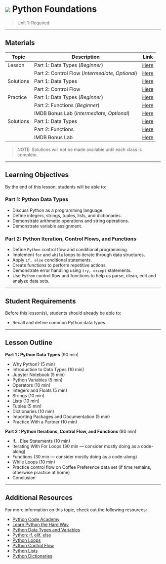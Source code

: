 # ![](https://ga-dash.s3.amazonaws.com/production/assets/logo-9f88ae6c9c3871690e33280fcf557f33.png) Python Foundations

> Unit 1: Required

---

## Materials
| Topic | Description | Link |
| --- | --- | --- |
| Lesson | Part 1: Data Types (*Beginner*) | [Here](./python-dtypes.ipynb) |
|  | Part 2: Control Flow (*Intermediate, Optional*) | [Here](./python-controlflow.ipynb)|
| Solutions  | Part 1: Data Types | [Here](./practice/solutions/python-dtypes-solutions.ipynb) |
|  | Part 2: Control Flow | [Here](./practice/solutions/python-controlflow-solutions.ipynb) |
| Practice | Part 1: Data Types (*Beginner*) | [Here](./practice/types-lists-dictionaries-review.ipynb)|
|  | Part 2: Functions (*Beginner*) | [Here](./practice/python-functions.ipynb)|
|  | IMDB Bonus Lab (*Intermediate, Optional*)  | [Here](./practice/python-movies-lab.ipynb)|
| Solutions  | Part 1: Data Types | [Here](./practice/solutions/types-lists-dictionaries-review-solutions.ipynb) |
|   | Part 2: Functions | [Here](./practice/solutions/python-functions-solutions.ipynb) |
|   | IMDB Bonus Lab | [Here](./practice/solutions/python-movies-lab-solutions.ipynb) |
> NOTE: Solutions will not be made available until each class is complete.

---

## Learning Objectives
By the end of this lesson, students will be able to:

### Part 1: Python Data Types
 
- Discuss Python as a programming language.
- Define integers, strings, tuples, lists, and dictionaries.
- Demonstrate arithmetic operations and string operations.
- Demonstrate variable assignment. 

### Part 2: Python Iteration, Control Flows, and Functions
 
- Define `Python` control flow and conditional programming.
- Implement `for` and `while` loops to iterate through data structures.
- Apply `if, else` conditional statements.
- Create functions to perform repetitive actions.
- Demonstrate error handling using `try, except` statements.
- Use `Python` control flow and functions to help us parse, clean, edit and analyze data sets.

---

## Student Requirements

Before this lesson(s), students should already be able to:
- Recall and define common Python data types.

----

## Lesson Outline

<!--- > Instructor Note: This material may be challenging to get through if students are new to programming. Expect students to struggle with for loops and functions — you likely will have to do these exercises as a code-along. If time is left over, there is practice on the Coffee Preferences data set. If not, students can use it for more practice at home. --->


**Part 1 : Python Data Types** (90 min)
- Why Python? (5 min)
- Introduction to Data Types (10 min)
- Jupyter Notebook (5 min)
- Python Variables (5 min)
- Operators (10 min)
- Integers and Floats (5 min)
- Strings (10 min)
- Lists (10 min)
- Tuples (5 min)
- Dictionaries (10 min)
- Importing Packages and Documentation (5 min)
- Practice With a Partner (10 min)

**Part 2 : Python Iterations, Control Flow, and Functions** (80 min)
- If... Else Statements (10 min)
- Iterating With For Loops (30 min — consider mostly doing as a code-along)
- Functions (30 min — consider mostly doing as a code-along)
- While Loops (10 min)
- Practice control flow on Coffee Preference data set (if time remains, otherwise practice at home)
- Conclusion

---

## Additional Resources

For more information on this topic, check out the following resources:

- [Python Code Academy](https://www.codecademy.com/learn/python)
- [Learn Python the Hard Way](https://learnpythonthehardway.org)
- [Python Data Types and Variables](http://www.python-course.eu/variables.php)
- [Python: if, elif, else](https://www.tutorialspoint.com/python/python_if_else.htm)
- [Python Loops](https://www.tutorialspoint.com/python/python_loops.htm)
- [Python Control Flow](https://python.swaroopch.com/control_flow.html)
- [Python Lists](https://medium.com/@GalarnykMichael/python-basics-6-lists-and-list-manipulation-a56be62b1f95)
- [Python Dictionaries](https://hackernoon.com/python-basics-10-dictionaries-and-dictionary-methods-4e9efa70f5b9)
